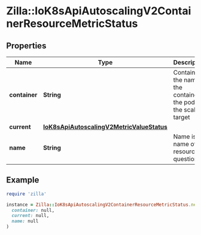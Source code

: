 # Zilla::IoK8sApiAutoscalingV2ContainerResourceMetricStatus

## Properties

| Name | Type | Description | Notes |
| ---- | ---- | ----------- | ----- |
| **container** | **String** | Container is the name of the container in the pods of the scaling target |  |
| **current** | [**IoK8sApiAutoscalingV2MetricValueStatus**](IoK8sApiAutoscalingV2MetricValueStatus.md) |  |  |
| **name** | **String** | Name is the name of the resource in question. |  |

## Example

```ruby
require 'zilla'

instance = Zilla::IoK8sApiAutoscalingV2ContainerResourceMetricStatus.new(
  container: null,
  current: null,
  name: null
)
```

